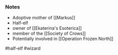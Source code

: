 ### Notes

- Adoptive mother of [[Markus]]
- Half-elf
- owner of [[Ekaterina's Esoterica]]
- member of the [[Society of Crows]]
- Potentially involved in [[Operation Frozen North]]

#half-elf #wizard
